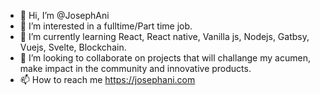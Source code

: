 - 👋 Hi, I’m @JosephAni
- 👀 I’m interested in a fulltime/Part time job.
- 🌱 I’m currently learning React, React native, Vanilla js, Nodejs, Gatbsy, Vuejs, Svelte, Blockchain.
- 💞️ I’m looking to collaborate on projects that will challange my acumen, make impact in the community and innovative products.
- 📫 How to reach me https://josephani.com

<!---
JosephAni/JosephAni is a ✨ special ✨ repository because its `README.md` (this file) appears on your GitHub profile.
You can click the Preview link to take a look at your changes.
--->
